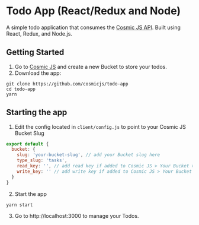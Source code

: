 # Todo App (React/Redux and Node)
A simple todo application that consumes the [Cosmic JS API](https://cosmicjs.com).  Built using React, Redux, and Node.js.

## Getting Started
1. Go to [Cosmic JS](https://cosmicjs.com) and create a new Bucket to store your todos.
2. Download the app:
```
git clone https://github.com/cosmicjs/todo-app
cd todo-app
yarn
```

## Starting the app
1. Edit the config located in `client/config.js` to point to your Cosmic JS Bucket Slug
```javascript
export default {
  bucket: {
    slug: 'your-bucket-slug', // add your Bucket slug here
    type_slug: 'tasks',
    read_key: '', // add read key if added to Cosmic JS > Your Bucket > Settings
    write_key: '' // add write key if added to Cosmic JS > Your Bucket > Settings
  }
}
```
2. Start the app
```
yarn start
```
3. Go to http://localhost:3000 to manage your Todos.
